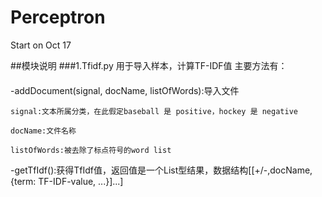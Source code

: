 Perceptron 
==========
Start on Oct 17

##模块说明
###1.Tfidf.py
用于导入样本，计算TF-IDF值
主要方法有：
####
-addDocument(signal, docName, listOfWords):导入文件

	signal:文本所属分类，在此假定baseball 是 positive，hockey 是 negative

	docName:文件名称

	listOfWords:被去除了标点符号的word list

-getTfIdf():获得TfIdf值，返回值是一个List型结果，数据结构[[+/-,docName,{term: TF-IDF-value, ...}]...]